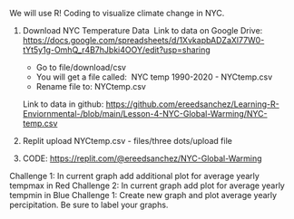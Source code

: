We will use R! Coding to visualize climate change in NYC. 

1. Download NYC Temperature Data 
   Link to data on Google Drive:
   https://docs.google.com/spreadsheets/d/1XvkapbADZaXl77W0-tYt5y1g-OmhQ_r4B7hJbki4OOY/edit?usp=sharing
   - Go to file/download/csv
   - You will get a file called:  NYC temp 1990-2020 - NYCtemp.csv
   - Rename file to: NYCtemp.csv  
   
   Link to data in github: 
   https://github.com/ereedsanchez/Learning-R-Enviornmental-/blob/main/Lesson-4-NYC-Global-Warming/NYC-temp.csv
   

2. Replit upload NYCtemp.csv - files/three dots/upload file

3. CODE: https://replit.com/@ereedsanchez/NYC-Global-Warming


Challenge 1: In current graph add additional plot for average yearly tempmax in Red
Challenge 2: In current graph add plot for average yearly tempmin in Blue
Challenge 1: Create new graph and plot average yearly percipitation. 
Be sure to label your graphs. 
